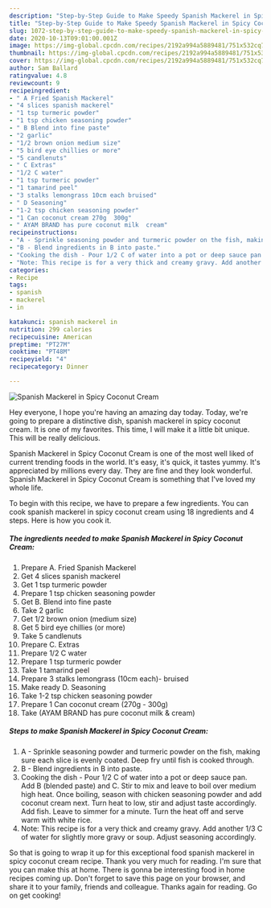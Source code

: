 ```yaml
---
description: "Step-by-Step Guide to Make Speedy Spanish Mackerel in Spicy Coconut Cream"
title: "Step-by-Step Guide to Make Speedy Spanish Mackerel in Spicy Coconut Cream"
slug: 1072-step-by-step-guide-to-make-speedy-spanish-mackerel-in-spicy-coconut-cream
date: 2020-10-13T09:01:00.001Z
image: https://img-global.cpcdn.com/recipes/2192a994a5889481/751x532cq70/spanish-mackerel-in-spicy-coconut-cream-recipe-main-photo.jpg
thumbnail: https://img-global.cpcdn.com/recipes/2192a994a5889481/751x532cq70/spanish-mackerel-in-spicy-coconut-cream-recipe-main-photo.jpg
cover: https://img-global.cpcdn.com/recipes/2192a994a5889481/751x532cq70/spanish-mackerel-in-spicy-coconut-cream-recipe-main-photo.jpg
author: Sam Ballard
ratingvalue: 4.8
reviewcount: 9
recipeingredient:
- " A Fried Spanish Mackerel"
- "4 slices spanish mackerel"
- "1 tsp turmeric powder"
- "1 tsp chicken seasoning powder"
- " B Blend into fine paste"
- "2 garlic"
- "1/2 brown onion medium size"
- "5 bird eye chillies or more"
- "5 candlenuts"
- " C Extras"
- "1/2 C water"
- "1 tsp turmeric powder"
- "1 tamarind peel"
- "3 stalks lemongrass 10cm each bruised"
- " D Seasoning"
- "1-2 tsp chicken seasoning powder"
- "1 Can coconut cream 270g  300g"
- " AYAM BRAND has pure coconut milk  cream"
recipeinstructions:
- "A - Sprinkle seasoning powder and turmeric powder on the fish, making sure each slice is evenly coated. Deep fry until fish is cooked through."
- "B - Blend ingredients in B into paste."
- "Cooking the dish - Pour 1/2 C of water into a pot or deep sauce pan. Add B (blended paste) and C. Stir to mix and leave to boil over medium high heat. Once boiling, season with chicken seasoning powder and add coconut cream next. Turn heat to low, stir and adjust taste accordingly. Add fish. Leave to simmer for a minute. Turn the heat off and serve warm with white rice."
- "Note: This recipe is for a very thick and creamy gravy. Add another 1/3 C of water for slightly more gravy or soup. Adjust seasoning accordingly."
categories:
- Recipe
tags:
- spanish
- mackerel
- in

katakunci: spanish mackerel in 
nutrition: 299 calories
recipecuisine: American
preptime: "PT27M"
cooktime: "PT48M"
recipeyield: "4"
recipecategory: Dinner

---
```



![Spanish Mackerel in Spicy Coconut Cream](https://img-global.cpcdn.com/recipes/2192a994a5889481/751x532cq70/spanish-mackerel-in-spicy-coconut-cream-recipe-main-photo.jpg)

Hey everyone, I hope you're having an amazing day today. Today, we're going to prepare a distinctive dish, spanish mackerel in spicy coconut cream. It is one of my favorites. This time, I will make it a little bit unique. This will be really delicious.



Spanish Mackerel in Spicy Coconut Cream is one of the most well liked of current trending foods in the world. It's easy, it's quick, it tastes yummy. It's appreciated by millions every day. They are fine and they look wonderful. Spanish Mackerel in Spicy Coconut Cream is something that I've loved my whole life.


To begin with this recipe, we have to prepare a few ingredients. You can cook spanish mackerel in spicy coconut cream using 18 ingredients and 4 steps. Here is how you cook it.

<!--inarticleads1-->

##### The ingredients needed to make Spanish Mackerel in Spicy Coconut Cream:

1. Prepare  A. Fried Spanish Mackerel
1. Get 4 slices spanish mackerel
1. Get 1 tsp turmeric powder
1. Prepare 1 tsp chicken seasoning powder
1. Get  B. Blend into fine paste
1. Take 2 garlic
1. Get 1/2 brown onion (medium size)
1. Get 5 bird eye chillies (or more)
1. Take 5 candlenuts
1. Prepare  C. Extras
1. Prepare 1/2 C water
1. Prepare 1 tsp turmeric powder
1. Take 1 tamarind peel
1. Prepare 3 stalks lemongrass (10cm each)- bruised
1. Make ready  D. Seasoning
1. Take 1-2 tsp chicken seasoning powder
1. Prepare 1 Can coconut cream (270g - 300g)
1. Take  (AYAM BRAND has pure coconut milk &amp; cream)




<!--inarticleads2-->

##### Steps to make Spanish Mackerel in Spicy Coconut Cream:

1. A - Sprinkle seasoning powder and turmeric powder on the fish, making sure each slice is evenly coated. Deep fry until fish is cooked through.
1. B - Blend ingredients in B into paste.
1. Cooking the dish - Pour 1/2 C of water into a pot or deep sauce pan. Add B (blended paste) and C. Stir to mix and leave to boil over medium high heat. Once boiling, season with chicken seasoning powder and add coconut cream next. Turn heat to low, stir and adjust taste accordingly. Add fish. Leave to simmer for a minute. Turn the heat off and serve warm with white rice.
1. Note: This recipe is for a very thick and creamy gravy. Add another 1/3 C of water for slightly more gravy or soup. Adjust seasoning accordingly.




So that is going to wrap it up for this exceptional food spanish mackerel in spicy coconut cream recipe. Thank you very much for reading. I'm sure that you can make this at home. There is gonna be interesting food in home recipes coming up. Don't forget to save this page on your browser, and share it to your family, friends and colleague. Thanks again for reading. Go on get cooking!
